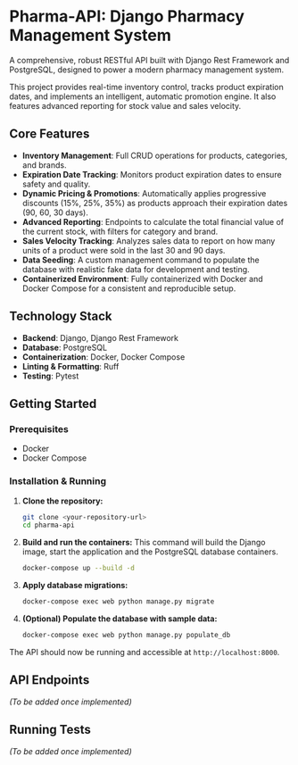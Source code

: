 # Pharma-API: Django Pharmacy Management System

A comprehensive, robust RESTful API built with Django Rest Framework and PostgreSQL, designed to power a modern pharmacy management system.

This project provides real-time inventory control, tracks product expiration dates, and implements an intelligent, automatic promotion engine. It also features advanced reporting for stock value and sales velocity.

## Core Features

-   **Inventory Management**: Full CRUD operations for products, categories, and brands.
-   **Expiration Date Tracking**: Monitors product expiration dates to ensure safety and quality.
-   **Dynamic Pricing & Promotions**: Automatically applies progressive discounts (15%, 25%, 35%) as products approach their expiration dates (90, 60, 30 days).
-   **Advanced Reporting**: Endpoints to calculate the total financial value of the current stock, with filters for category and brand.
-   **Sales Velocity Tracking**: Analyzes sales data to report on how many units of a product were sold in the last 30 and 90 days.
-   **Data Seeding**: A custom management command to populate the database with realistic fake data for development and testing.
-   **Containerized Environment**: Fully containerized with Docker and Docker Compose for a consistent and reproducible setup.

## Technology Stack

-   **Backend**: Django, Django Rest Framework
-   **Database**: PostgreSQL
-   **Containerization**: Docker, Docker Compose
-   **Linting & Formatting**: Ruff
-   **Testing**: Pytest

## Getting Started

### Prerequisites

-   Docker
-   Docker Compose

### Installation & Running

1.  **Clone the repository:**
    ```bash
    git clone <your-repository-url>
    cd pharma-api
    ```

2.  **Build and run the containers:**
    This command will build the Django image, start the application and the PostgreSQL database containers.
    ```bash
    docker-compose up --build -d
    ```

3.  **Apply database migrations:**
    ```bash
    docker-compose exec web python manage.py migrate
    ```

4.  **(Optional) Populate the database with sample data:**
    ```bash
    docker-compose exec web python manage.py populate_db
    ```

The API should now be running and accessible at `http://localhost:8000`.

## API Endpoints

*(To be added once implemented)*

## Running Tests

*(To be added once implemented)*